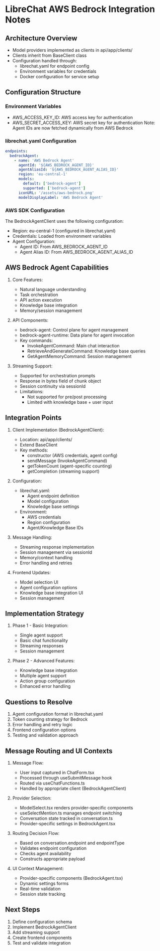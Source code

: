 # LibreChat AWS Bedrock Integration Notes

## Architecture Overview

- Model providers implemented as clients in api/app/clients/
- Clients inherit from BaseClient class
- Configuration handled through:
  - librechat.yaml for endpoint config
  - Environment variables for credentials
  - Docker configuration for service setup

## Configuration Structure

### Environment Variables

- AWS_ACCESS_KEY_ID: AWS access key for authentication
- AWS_SECRET_ACCESS_KEY: AWS secret key for authentication
Note: Agent IDs are now fetched dynamically from AWS Bedrock

### librechat.yaml Configuration

```yaml
endpoints:
  bedrockAgent:
    - name: 'AWS Bedrock Agent'
      agentId: '${AWS_BEDROCK_AGENT_ID}'
      agentAliasId: '${AWS_BEDROCK_AGENT_ALIAS_ID}'
      region: 'eu-central-1'
      models:
        default: ['bedrock-agent']
        supported: ['bedrock-agent']
      iconURL: '/assets/aws-bedrock.png'
      modelDisplayLabel: 'AWS Bedrock Agent'
```

### AWS SDK Configuration

The BedrockAgentClient uses the following configuration:

- Region: eu-central-1 (configured in librechat.yaml)
- Credentials: Loaded from environment variables
- Agent Configuration:
  - Agent ID: From AWS_BEDROCK_AGENT_ID
  - Agent Alias ID: From AWS_BEDROCK_AGENT_ALIAS_ID

## AWS Bedrock Agent Capabilities

1. Core Features:

   - Natural language understanding
   - Task orchestration
   - API action execution
   - Knowledge base integration
   - Memory/session management

2. API Components:

   - bedrock-agent: Control plane for agent management
   - bedrock-agent-runtime: Data plane for agent invocation
   - Key commands:
     - InvokeAgentCommand: Main chat interaction
     - RetrieveAndGenerateCommand: Knowledge base queries
     - GetAgentMemoryCommand: Session management

3. Streaming Support:
   - Supported for orchestration prompts
   - Response in bytes field of chunk object
   - Session continuity via sessionId
   - Limitations:
     - Not supported for pre/post processing
     - Limited with knowledge base + user input

## Integration Points

1. Client Implementation (BedrockAgentClient):

   - Location: api/app/clients/
   - Extend BaseClient
   - Key methods:
     - constructor (AWS credentials, agent config)
     - sendMessage (InvokeAgentCommand)
     - getTokenCount (agent-specific counting)
     - getCompletion (streaming support)

2. Configuration:

   - librechat.yaml:
     - Agent endpoint definition
     - Model configuration
     - Knowledge base settings
   - Environment:
     - AWS credentials
     - Region configuration
     - Agent/Knowledge Base IDs

3. Message Handling:

   - Streaming response implementation
   - Session management via sessionId
   - Memory/context handling
   - Error handling and retries

4. Frontend Updates:
   - Model selection UI
   - Agent configuration options
   - Knowledge base integration UI
   - Session management

## Implementation Strategy

1. Phase 1 - Basic Integration:

   - Single agent support
   - Basic chat functionality
   - Streaming responses
   - Session management

2. Phase 2 - Advanced Features:
   - Knowledge base integration
   - Multiple agent support
   - Action group configuration
   - Enhanced error handling

## Questions to Resolve

1. Agent configuration format in librechat.yaml
2. Token counting strategy for Bedrock
3. Error handling and retry logic
4. Frontend configuration options
5. Testing and validation approach

## Message Routing and UI Contexts

1. Message Flow:

   - User input captured in ChatForm.tsx
   - Processed through useSubmitMessage hook
   - Routed via useChatFunctions.ts
   - Handled by appropriate client (BedrockAgentClient)

2. Provider Selection:

   - ModelSelect.tsx renders provider-specific components
   - useSelectMention.ts manages endpoint switching
   - Conversation state tracked in conversation.ts
   - Provider-specific settings in BedrockAgent.tsx

3. Routing Decision Flow:

   - Based on conversation.endpoint and endpointType
   - Validates endpoint configuration
   - Checks agent availability
   - Constructs appropriate payload

4. UI Context Management:
   - Provider-specific components (BedrockAgent.tsx)
   - Dynamic settings forms
   - Real-time validation
   - Session state tracking

## Next Steps

1. Define configuration schema
2. Implement BedrockAgentClient
3. Add streaming support
4. Create frontend components
5. Test and validate integration
